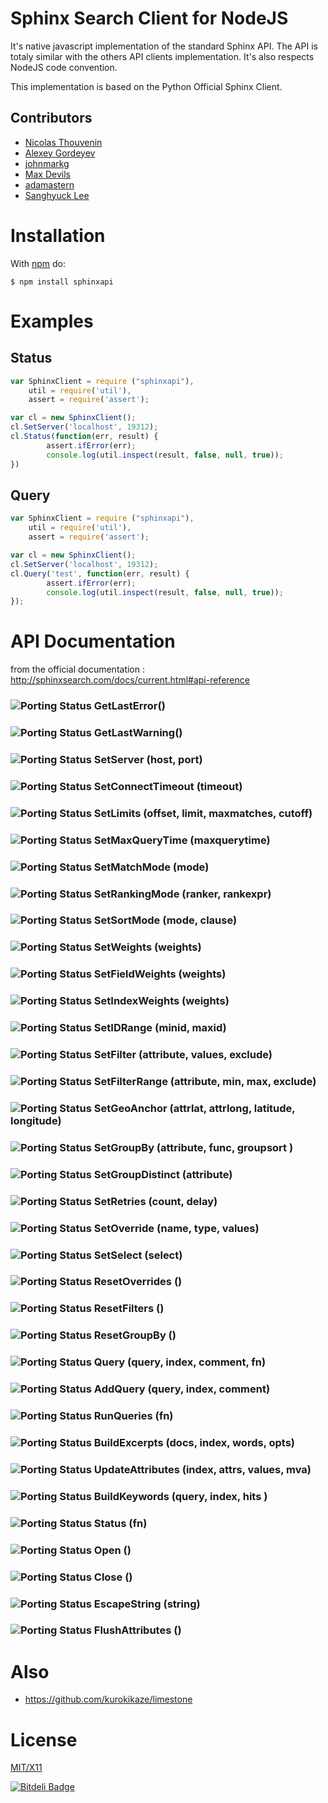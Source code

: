 # Sphinx Search Client for NodeJS

It's native javascript implementation of the standard Sphinx API. The API is totaly similar with the others API clients 
implementation. It's also respects NodeJS code convention.

This implementation is based on the Python Official Sphinx Client. 

## Contributors

  * [Nicolas Thouvenin](https://github.com/touv) 
  * [Alexey Gordeyev](https://github.com/biggora)
  * [johnmarkg](https://github.com/johnmarkg)
  * [Max Devils](https://github.com/mdevils)
  * [adamastern](https://github.com/adamastern)
  * [Sanghyuck Lee](https://github.com/shlee322)

# Installation

With [npm](http://npmjs.org) do:

    $ npm install sphinxapi


# Examples

## Status

```javascript
var SphinxClient = require ("sphinxapi"),
	util = require('util'),
	assert = require('assert');

var cl = new SphinxClient();
cl.SetServer('localhost', 19312);
cl.Status(function(err, result) {
		assert.ifError(err);
		console.log(util.inspect(result, false, null, true));
})
```

## Query

```javascript
var SphinxClient = require ("sphinxapi"),
	util = require('util'),
	assert = require('assert');

var cl = new SphinxClient();
cl.SetServer('localhost', 19312);
cl.Query('test', function(err, result) { 
		assert.ifError(err);
		console.log(util.inspect(result, false, null, true));
});
```

# API Documentation

from the official documentation : http://sphinxsearch.com/docs/current.html#api-reference

### ![Porting Status](https://github.com/touv/node-sphinxapi/raw/master/vert.png) GetLastError() 
### ![Porting Status](https://github.com/touv/node-sphinxapi/raw/master/vert.png) GetLastWarning() 
### ![Porting Status](https://github.com/touv/node-sphinxapi/raw/master/vert.png) SetServer (host, port) 
### ![Porting Status](https://github.com/touv/node-sphinxapi/raw/master/vert.png) SetConnectTimeout (timeout) 
### ![Porting Status](https://github.com/touv/node-sphinxapi/raw/master/vert.png) SetLimits (offset, limit, maxmatches, cutoff) 
### ![Porting Status](https://github.com/touv/node-sphinxapi/raw/master/vert.png) SetMaxQueryTime (maxquerytime) 
### ![Porting Status](https://github.com/touv/node-sphinxapi/raw/master/vert.png) SetMatchMode (mode) 
### ![Porting Status](https://github.com/touv/node-sphinxapi/raw/master/vert.png) SetRankingMode (ranker, rankexpr) 
### ![Porting Status](https://github.com/touv/node-sphinxapi/raw/master/vert.png) SetSortMode (mode, clause) 
### ![Porting Status](https://github.com/touv/node-sphinxapi/raw/master/vert.png) SetWeights (weights) 
### ![Porting Status](https://github.com/touv/node-sphinxapi/raw/master/vert.png) SetFieldWeights (weights) 
### ![Porting Status](https://github.com/touv/node-sphinxapi/raw/master/vert.png) SetIndexWeights (weights) 
### ![Porting Status](https://github.com/touv/node-sphinxapi/raw/master/vert.png) SetIDRange (minid, maxid) 
### ![Porting Status](https://github.com/touv/node-sphinxapi/raw/master/vert.png) SetFilter (attribute, values, exclude) 
### ![Porting Status](https://github.com/touv/node-sphinxapi/raw/master/vert.png) SetFilterRange (attribute, min, max, exclude) 
### ![Porting Status](https://github.com/touv/node-sphinxapi/raw/master/vert.png) SetGeoAnchor (attrlat, attrlong, latitude, longitude) 
### ![Porting Status](https://github.com/touv/node-sphinxapi/raw/master/vert.png) SetGroupBy (attribute, func, groupsort ) 
### ![Porting Status](https://github.com/touv/node-sphinxapi/raw/master/vert.png) SetGroupDistinct (attribute) 
### ![Porting Status](https://github.com/touv/node-sphinxapi/raw/master/vert.png) SetRetries (count, delay) 
### ![Porting Status](https://github.com/touv/node-sphinxapi/raw/master/vert.png) SetOverride (name, type, values) 
### ![Porting Status](https://github.com/touv/node-sphinxapi/raw/master/vert.png) SetSelect (select) 
### ![Porting Status](https://github.com/touv/node-sphinxapi/raw/master/vert.png) ResetOverrides () 
### ![Porting Status](https://github.com/touv/node-sphinxapi/raw/master/vert.png) ResetFilters () 
### ![Porting Status](https://github.com/touv/node-sphinxapi/raw/master/vert.png) ResetGroupBy () 
### ![Porting Status](https://github.com/touv/node-sphinxapi/raw/master/vert.png) Query (query, index, comment, fn) 
### ![Porting Status](https://github.com/touv/node-sphinxapi/raw/master/vert.png) AddQuery (query, index, comment) 
### ![Porting Status](https://github.com/touv/node-sphinxapi/raw/master/vert.png) RunQueries (fn) 
### ![Porting Status](https://github.com/touv/node-sphinxapi/raw/master/vert.png) BuildExcerpts (docs, index, words, opts) 
### ![Porting Status](https://github.com/touv/node-sphinxapi/raw/master/rouge.png) UpdateAttributes (index, attrs, values, mva) 
### ![Porting Status](https://github.com/touv/node-sphinxapi/raw/master/rouge.png) BuildKeywords (query, index, hits ) 
### ![Porting Status](https://github.com/touv/node-sphinxapi/raw/master/vert.png) Status (fn) 
### ![Porting Status](https://github.com/touv/node-sphinxapi/raw/master/rouge.png) Open () 
### ![Porting Status](https://github.com/touv/node-sphinxapi/raw/master/rouge.png) Close () 
### ![Porting Status](https://github.com/touv/node-sphinxapi/raw/master/rouge.png) EscapeString (string)
### ![Porting Status](https://github.com/touv/node-sphinxapi/raw/master/vert.png) FlushAttributes () 

# Also

* https://github.com/kurokikaze/limestone

# License

[MIT/X11](./blob/master/LICENSE)



[![Bitdeli Badge](https://d2weczhvl823v0.cloudfront.net/touv/node-sphinxapi/trend.png)](https://bitdeli.com/free "Bitdeli Badge")

